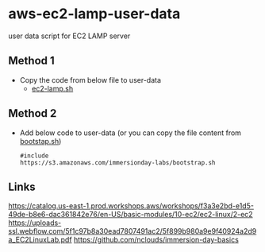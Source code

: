 # aws-ec2-lamp-user-data
user data script for EC2 LAMP server 

## Method 1
- Copy the code from below file to user-data
  - [ec2-lamp.sh](./ec2-lamp.sh)

## Method 2

- Add below code to user-data (or you can copy the file content from [bootstap.sh](bootstarp.sh))
  ```
  #include
  https://s3.amazonaws.com/immersionday-labs/bootstrap.sh
  ```

## Links
https://catalog.us-east-1.prod.workshops.aws/workshops/f3a3e2bd-e1d5-49de-b8e6-dac361842e76/en-US/basic-modules/10-ec2/ec2-linux/2-ec2
https://uploads-ssl.webflow.com/5f1c97b8a30ead7807491ac2/5f899b980a9e9f40924a2d9a_EC2LinuxLab.pdf
https://github.com/nclouds/immersion-day-basics
